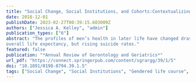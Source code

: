 ```yaml
---
title: "Social Change, Social Institutions, and Cohorts:Contextualizing Men’s Health in Later Life"
date: 2018-12-01
publishDate: 2023-02-27T00:39:15.603009Z
authors: ["Jessica A. Kelley", "admin"]
publication_types: ["6"]
abstract: "The profiles of men’s health in later life have changed drastically throughout the 20th and early 21st centuries. Research has long linked men’s health and well-being to their participation in, and access to, key social institutions such as marriage, education, and work. Yet, these social institutions have undergone significant change in the same time period. We present a framework for considering simultaneously how older men’s health profiles are changing and how social institutions that influence their health are also “in motion.” We provide three lenses for understanding the role of social institutions in shaping men’s health over time: (1) the gendered life course and its intersection with aging; (2) social changes in the institutionalized life course across cohorts; and (3) cumulative dis/advantage processes within cohorts. The synthesis of these frameworks allows us to capture the gendered construction of men’s lives and life course, movement through its gendered social institutions, and the impact of social change in the structure, meaning, and access to those institutions for men. It also helps explain seemingly contradictory developments in men’s health, such as both the gains in
overall life expectancy, but rising suicide rates."
featured: false
publication: "*Annual Review of Gerontology and Geriatrics*"
url_pdf: "https://connect.springerpub.com/content/sgrargg/39/1/5"
doi: "10.1891/0198-8794.39.1.5"
tags: ["Social Change", "Social Institutions", "Gendered life course", "Cumulative dis/advantage ",  "Inequality"]
---
```


